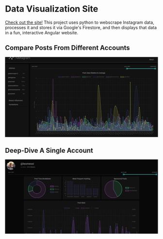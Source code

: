 # Data Visualization Site

[Check out the site!](https://data-visualization-site.web.app/)
This project uses python to webscrape Instagram data, processes it and stores it via Google's Firestore, and then displays that data in a fun, interactive Angular website.

## Compare Posts From Different Accounts
![Metagram 1](/src/assets/Metagram_1.png)

## Deep-Dive A Single Account
![Metagram 2](/src/assets/Metagram_2.png)

